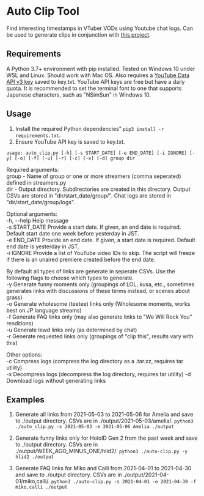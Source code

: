 # Auto Clip Tool

Find interesting timestamps in VTuber VODs using Youtube chat logs. Can be used to generate clips in conjunction with [this project](https://github.com/mipacd/autoclip-vid-gen).

## Requirements
A Python 3.7+ environment with pip installed. Tested on Windows 10 under WSL and Linux. Should work with Mac OS.
 Also requires a [YouTube Data API v3 key](https://developers.google.com/youtube/registering_an_application) saved to key.txt. YouTube API keys are free but have a daily quota.
 It is recommended to set the terminal font to one that supports Japanese characters, such as "NSimSun" in Windows 10.  

## Usage
1. Install the required Python dependencies" `pip3 install -r requirements.txt`.  
2. Ensure YouTube API key is saved to key.txt.  

`usage: auto_clip.py [-h] [-s START_DATE] [-e END_DATE] [-i IGNORE] [-y] [-o] [-f] [-u] [-r] [-c] [-x] [-d] group dir`  

Required arguments:  
group - Name of group or one or more streamers (comma seperated) defined in streamers.py  
dir - Output directory. Subdirectories are created in this directory. Output CSVs are stored in "dir/start_date/group/". Chat logs are stored in "dir/start_date/group/logs".  

Optional arguments:  
-h, --help Help message  
-s START_DATE Provide a start date. If given, an end date is required. Default start date one week before yesterday in JST.  
-e END_DATE Provide an end date. If given, a start date is required. Default end date is yesterday in JST.  
-i IGNORE Provide a list of YouTube video IDs to skip. The script will freeze if there is an unaired premiere created before the end date.  

By default all types of links are generate in seperate CSVs. Use the following flags to choose which types to generate.  
-y Generate funny moments only (groupings of LOL, kusa, etc., sometimes generates links with discussions of these terms instead, or scenes about grass)  
-o Generate wholesome (teetee) links only (Wholesome moments, works best on JP language streams)  
-f Generate FAQ links only (may also generate links to "We Will Rock You" renditions)  
-u Generate lewd links only (as determined by chat)  
-r Generate requested links only (groupings of "clip this", results vary with this)

Other options:  
-c Compress logs (compress the log directory as a .tar.xz, requires tar utility)  
-x Decompress logs (decompress the log directory, requires tar utility)
-d Download logs without generating links

## Examples

1. Generate all links from 2021-05-03 to 2021-05-06 for Amelia and save to ./output directory. CSVs are in ./output/2021-05-03/amelia/.
`python3 ./auto_clip.py -s 2021-05-03 -e 2021-05-06 Amelia ./output`

2. Generate funny links only for HoloID Gen 2 from the past week and save to ./output directory. CSVs are in ./output/WEEK_AGO_MINUS_ONE/hlid2/.
`python3 ./auto-clip.py -y hlid2 ./output`

3. Generate FAQ links for Miko and Calli from 2021-04-01 to 2021-04-30 and save to ./output directory. CSVs are in ./output/2021-04-01/miko,calli/.
`python3 ./auto-clip.py -s 2021-04-01 -e 2021-04-30 -f miko,calli ./output`